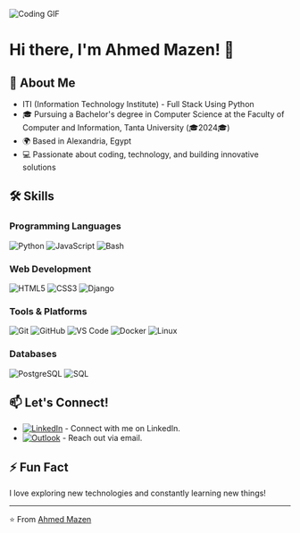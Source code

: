 ![Coding GIF](https://github.com/AhmedMazenNn/AhmedMazenNn/assets/116601076/43a442d2-1b7f-4a19-bbf7-a915183117dc)

# Hi there, I'm Ahmed Mazen! 👋

## 🚀 About Me
- ITI (Information Technology Institute) - Full Stack Using Python
- 🎓 Pursuing a Bachelor's degree in Computer Science at the Faculty of Computer and Information, Tanta University (🎓2024🎓)
- 🌍 Based in Alexandria, Egypt
- 💻 Passionate about coding, technology, and building innovative solutions

## 🛠️ Skills
### Programming Languages
![Python](https://img.shields.io/badge/-Python-333333?style=flat&logo=python)
![JavaScript](https://img.shields.io/badge/-JavaScript-333333?style=flat&logo=javascript)
![Bash](https://img.shields.io/badge/-Bash-333333?style=flat&logo=gnu-bash)

### Web Development
![HTML5](https://img.shields.io/badge/-HTML5-333333?style=flat&logo=html5)
![CSS3](https://img.shields.io/badge/-CSS3-333333?style=flat&logo=css3)
![Django](https://img.shields.io/badge/-Django-333333?style=flat&logo=django)

### Tools & Platforms
![Git](https://img.shields.io/badge/-Git-333333?style=flat&logo=git)
![GitHub](https://img.shields.io/badge/-GitHub-333333?style=flat&logo=github)
![VS Code](https://img.shields.io/badge/-VS%20Code-333333?style=flat&logo=visual-studio-code)
![Docker](https://img.shields.io/badge/-Docker-333333?style=flat&logo=docker)
![Linux](https://img.shields.io/badge/-Linux-333333?style=flat&logo=linux)

### Databases
![PostgreSQL](https://img.shields.io/badge/-PostgreSQL-333333?style=flat&logo=postgresql)
![SQL](https://img.shields.io/badge/-SQL-333333?style=flat&logo=mysql)

## 📫 Let's Connect!
- [![LinkedIn](https://img.shields.io/badge/-LinkedIn-0077B5?style=flat&logo=linkedin&logoColor=white)](https://www.linkedin.com/in/ahmedmazenm/) - Connect with me on LinkedIn.
- [![Outlook](https://img.shields.io/badge/-Outlook-0078D4?style=flat&logo=microsoft-outlook&logoColor=white)](mailto:ahmedmazenm@outlook.com) - Reach out via email.

## ⚡ Fun Fact
I love exploring new technologies and constantly learning new things!

---
⭐️ From [Ahmed Mazen](https://github.com/AhmedMazenNn)
